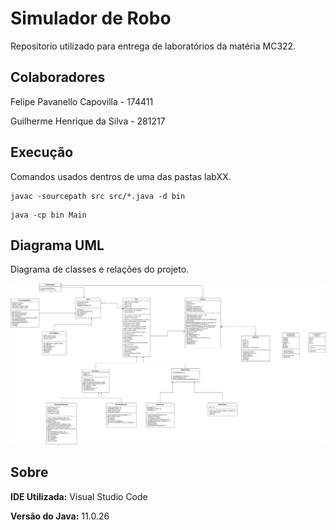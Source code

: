 # Simulador de Robo
Repositorio utilizado para entrega de laboratórios da matéria MC322.

## Colaboradores
Felipe Pavanello Capovilla - 174411 <p>
Guilherme Henrique da Silva - 281217

## Execução
Comandos usados dentros de uma das pastas labXX.
```
javac -sourcepath src src/*.java -d bin
```
```
java -cp bin Main
```

## Diagrama UML
Diagrama de classes e relações do projeto.

![Diagrama](lab03/lab03_UML.png)

## Sobre
**IDE Utilizada:** Visual Studio Code <p>
**Versão do Java:** 11.0.26
